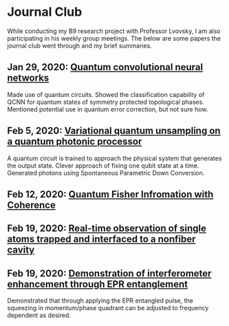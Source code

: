 # Journal Club

While conducting my B9 research project with Professor Lvovsky, I am also participating in his weekly group meetings. The below are some papers the journal club went through and my brief summaries.

## Jan 29, 2020: [Quantum convolutional neural networks](https://arxiv.org/pdf/1810.03787.pdf)

Made use of quantum circuits. Showed the classification capability of QCNN for quantum states of symmetry protected topological phases. Mentioned potential use in quantum error correction, but not sure how.

## Feb 5, 2020: [Variational quantum unsampling on a quantum photonic processor](https://arxiv.org/pdf/1904.10463.pdf)

A quantum circuit is trained to approach the physical system that generates the output state. Clever approach of fixing one qubit state at a time. Generated photons using Spontaneous Parametric Down Conversion.

## Feb 12, 2020: [Quantum Fisher Infromation with Coherence](https://arxiv.org/pdf/1910.10265.pdf)

## Feb 19, 2020: [Real-time observation of single atoms trapped and interfaced to a nonfiber cavity](https://arxiv.org/pdf/1908.03319.pdf)

## Feb 19, 2020: [Demonstration of interferometer enhancement through EPR entanglement](https://arxiv.org/pdf/1908.09602.pdf)
Demonstrated that through applying the EPR entangled pulse, the squeezing in momentum/phase quadrant can be adjusted to frequency dependent as desired.

